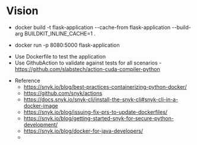 # Vision

* docker build -t flask-application --cache-from flask-application --build-arg BUILDKIT_INLINE_CACHE=1 .

* docker run -p 8080:5000 flask-application

- Use Dockerfile to test the application
- Use GithubAction to validate against tests for all scenarios - https://github.com/slabstech/action-cuda-compiler-python

* Reference
  * https://snyk.io/blog/best-practices-containerizing-python-docker/
  * https://github.com/snyk/actions
  * https://docs.snyk.io/snyk-cli/install-the-snyk-cli#snyk-cli-in-a-docker-image
  * https://snyk.io/blog/issuing-fix-prs-to-update-dockerfiles/
  * https://snyk.io/blog/getting-started-snyk-for-secure-python-development/
  * https://snyk.io/blog/docker-for-java-developers/
  * 
